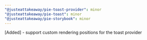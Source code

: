 ```yaml
---
"@justeattakeaway/pie-toast-provider": minor
"@justeattakeaway/pie-toast": minor
"@justeattakeaway/pie-storybook": minor
---
```


[Added] - support custom rendering positions for the toast provider
